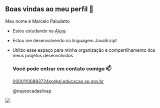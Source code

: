 ## Boas vindas ao meu perfil 💙

Meu nome é Marcelo Paludetto

- Estou estudando na [Alura](https://www.alura.com.br)
- Estou me desenvolvendo na linguagem JavaScript
- Utilizo esse espaço para minha organização e compartilhamento dos meus projetos desenvolvidos

  ### Você pode entrar em contato comigo 📫

  00001106893724sp@al.educacao.sp.gov.br
  
  @nayescadasilvap

![](https://tenor.com/n7u4Es16GRW.gif)
  
